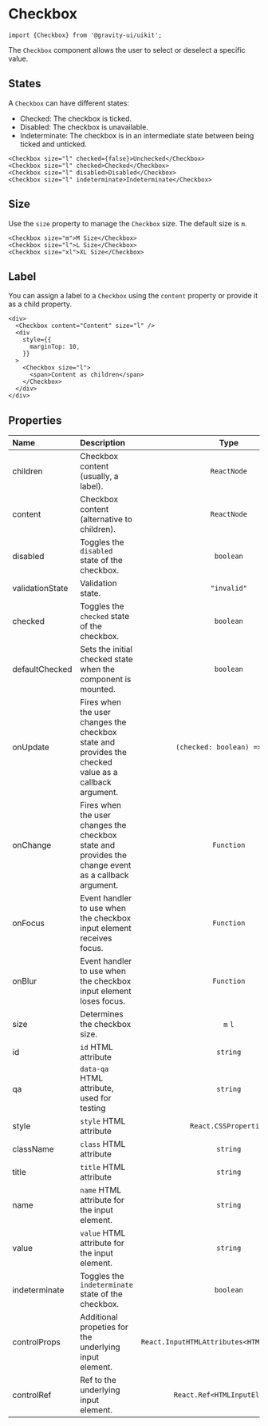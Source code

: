 <!--GITHUB_BLOCK-->

# Checkbox

<!--/GITHUB_BLOCK-->

```tsx
import {Checkbox} from '@gravity-ui/uikit';
```

The `Checkbox` component allows the user to select or deselect a specific value.

## States

A `Checkbox` can have different states:

- Checked: The checkbox is ticked.
- Disabled: The checkbox is unavailable.
- Indeterminate: The checkbox is in an intermediate state between being ticked and unticked.

<!--LANDING_BLOCK

<ExampleBlock
    code={`
<Checkbox size="l" checked={false}>Unchecked</Checkbox>
<Checkbox size="l" checked>Checked</Checkbox>
<Checkbox size="l" disabled>Disabled</Checkbox>
<Checkbox size="l" indeterminate>Indeterminate</Checkbox>
`}
>
    <UIKit.Checkbox size="l" checked={false}>Unchecked</UIKit.Checkbox>
    <UIKit.Checkbox size="l" checked>Checked</UIKit.Checkbox>
    <UIKit.Checkbox size="l" disabled>Disabled</UIKit.Checkbox>
    <UIKit.Checkbox size="l" indeterminate>Indeterminate</UIKit.Checkbox>
</ExampleBlock>

LANDING_BLOCK-->

<!--GITHUB_BLOCK-->

```tsx
<Checkbox size="l" checked={false}>Unchecked</Checkbox>
<Checkbox size="l" checked>Checked</Checkbox>
<Checkbox size="l" disabled>Disabled</Checkbox>
<Checkbox size="l" indeterminate>Indeterminate</Checkbox>
```

<!--/GITHUB_BLOCK-->

## Size

Use the `size` property to manage the `Checkbox` size. The default size is `m`.

<!--LANDING_BLOCK

<ExampleBlock
    code={`
<Checkbox size="m">M Size</Checkbox>
<Checkbox size="l">L Size</Checkbox>
<Checkbox size="xl">XL Size</Checkbox>
`}
>
    <UIKit.Checkbox size="m">M Size</UIKit.Checkbox>
    <UIKit.Checkbox size="l">L Size</UIKit.Checkbox>
    <UIKit.Checkbox size="xl">XL Size</UIKit.Checkbox>
</ExampleBlock>

LANDING_BLOCK-->

<!--GITHUB_BLOCK-->

```tsx
<Checkbox size="m">M Size</Checkbox>
<Checkbox size="l">L Size</Checkbox>
<Checkbox size="xl">XL Size</Checkbox>
```

<!--/GITHUB_BLOCK-->

## Label

You can assign a label to a `Checkbox` using the `content` property or provide it as a child property.

<!--LANDING_BLOCK

<ExampleBlock
    code={`
 <div>
  <Checkbox content="Content" size="l" />
  <div
      style={{
          marginTop: 10,
      }}
  >
      <Checkbox size="l">
          <span>Content as children</span>
      </Checkbox>
  </div>
</div>
`}
>
 <div>
  <UIKit.Checkbox content="Content" size="l" />
  <div
      style={{
          marginTop: 10,
      }}
  >
      <UIKit.Checkbox size="l">
          <span>Content as children</span>
      </UIKit.Checkbox>
  </div>
</div>
</ExampleBlock>

LANDING_BLOCK-->

<!--GITHUB_BLOCK-->

```tsx
<div>
  <Checkbox content="Content" size="l" />
  <div
    style={{
      marginTop: 10,
    }}
  >
    <Checkbox size="l">
      <span>Content as children</span>
    </Checkbox>
  </div>
</div>
```

<!--/GITHUB_BLOCK-->

## Properties

| Name            | Description                                                                                           |                     Type                      | Default |
| :-------------- | :---------------------------------------------------------------------------------------------------- | :-------------------------------------------: | :-----: |
| children        | Checkbox content (usually, a label).                                                                  |                  `ReactNode`                  |         |
| content         | Checkbox content (alternative to children).                                                           |                  `ReactNode`                  |         |
| disabled        | Toggles the `disabled` state of the checkbox.                                                         |                   `boolean`                   | `false` |
| validationState | Validation state.                                                                                     |                  `"invalid"`                  |         |
| checked         | Toggles the `checked` state of the checkbox.                                                          |                   `boolean`                   | `false` |
| defaultChecked  | Sets the initial checked state when the component is mounted.                                         |                   `boolean`                   | `false` |
| onUpdate        | Fires when the user changes the checkbox state and provides the checked value as a callback argument. |         `(checked: boolean) => void`          |         |
| onChange        | Fires when the user changes the checkbox state and provides the change event as a callback argument.  |                  `Function`                   |         |
| onFocus         | Event handler to use when the checkbox input element receives focus.                                  |                  `Function`                   |         |
| onBlur          | Event handler to use when the checkbox input element loses focus.                                     |                  `Function`                   |         |
| size            | Determines the checkbox size.                                                                         |                    `m` `l`                    |   `m`   |
| id              | `id` HTML attribute                                                                                   |                   `string`                    |         |
| qa              | `data-qa` HTML attribute, used for testing                                                            |                   `string`                    |         |
| style           | `style` HTML attribute                                                                                |             `React.CSSProperties`             |         |
| className       | `class` HTML attribute                                                                                |                   `string`                    |         |
| title           | `title` HTML attribute                                                                                |                   `string`                    |         |
| name            | `name` HTML attribute for the input element.                                                          |                   `string`                    |         |
| value           | `value` HTML attribute for the input element.                                                         |                   `string`                    |         |
| indeterminate   | Toggles the `indeterminate` state of the checkbox.                                                    |                   `boolean`                   | `false` |
| controlProps    | Additional propeties for the underlying input element.                                                | `React.InputHTMLAttributes<HTMLInputElement>` |         |
| controlRef      | Ref to the underlying input element.                                                                  |         `React.Ref<HTMLInputElement>`         |         |
